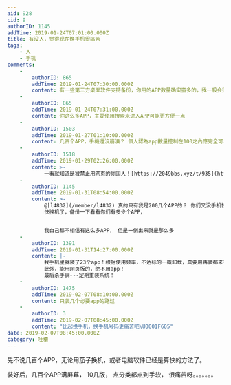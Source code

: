 ```yaml
---
aid: 928
cid: 9
authorID: 1145
addTime: 2019-01-24T07:01:00.000Z
title: 有没人，觉得现在换手机很痛苦
tags:
    - 人
    - 手机
comments:
    -
        authorID: 865
        addTime: 2019-01-24T07:30:00.000Z
        content: 有一些第三方桌面软件支持备份，你用的APP数量确实蛮多的，我一般会努力降低自己使用的APP数量
    -
        authorID: 865
        addTime: 2019-01-24T07:31:00.000Z
        content: 你这么多APP，主要使用搜索来进入APP可能更方便一点
    -
        authorID: 1503
        addTime: 2019-01-27T01:10:00.000Z
        content: 几百个APP，手機還沒崩潰？ 個人認為app數量控制在100之內應完全可以做到
    -
        authorID: 1518
        addTime: 2019-01-29T02:26:00.000Z
        content: >-
            一看就知道是被禁止用网页的你国人！[https://2049bbs.xyz/t/935](https://2049bbs.xyz/t/935)
    -
        authorID: 1145
        addTime: 2019-01-31T08:54:00.000Z
        content: >-
            @[l4832](/member/l4832) 真的只有我是200几个APP的？ 你们又没手机快崩溃了，
            快换机了，备份一下看看你们有多少个APP，


            我自己都不相信有这么多APP， 但是一倒出来就是那么多
    -
        authorID: 1391
        addTime: 2019-01-31T14:27:00.000Z
        content: |-
            我手机里就装了23个app！根据使用频率，不达标的一概卸载，真要用再装都来得及。  
            此外，能用网页版的，绝不用app！  
            最后杀手锏---定期重装系统！
    -
        authorID: 1475
        addTime: 2019-02-07T08:10:00.000Z
        content: 只装几个必要app的路过
    -
        authorID: 3
        addTime: 2019-02-07T08:45:00.000Z
        content: "比起换手机，换手机号码更痛苦吧\U0001F605"
date: 2019-02-07T08:45:00.000Z
category: 吐槽
---
```


先不说几百个APP，无论用茄子换机，或者电脑软件已经是算快的方法了。

装好后，几百个APP满屏幕， 10几版， 点分类都点到手软， 很痛苦呀。。。。。。。
